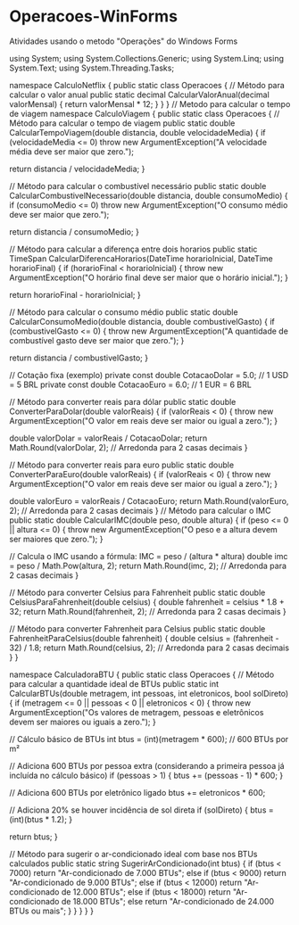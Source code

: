# Operacoes-WinForms
Atividades usando o metodo "Operações" do Windows Forms

using System;
using System.Collections.Generic;
using System.Linq;
using System.Text;
using System.Threading.Tasks;



namespace CalculoNetflix
{
    public static class Operacoes
    {
        // Método para calcular o valor anual
        public static decimal CalcularValorAnual(decimal valorMensal)
        {
            return valorMensal * 12;
        }
    }
}
        // Metodo para calcular o tempo de viagem
namespace CalculoViagem
{
    public static class Operacoes
    {
        // Método para calcular o tempo de viagem
        public static double CalcularTempoViagem(double distancia, double velocidadeMedia)
        {
            if (velocidadeMedia <= 0)
                throw new ArgumentException("A velocidade média deve ser maior que zero.");

  return distancia / velocidadeMedia;
        }

  // Método para calcular o combustível necessário
        public static double CalcularCombustivelNecessario(double distancia, double consumoMedio)
        {
            if (consumoMedio <= 0)
                throw new ArgumentException("O consumo médio deve ser maior que zero.");

  return distancia / consumoMedio;
        }

  // Método para calcular a diferença entre dois horarios
        public static TimeSpan CalcularDiferencaHorarios(DateTime horarioInicial, DateTime horarioFinal)
        {
            if (horarioFinal < horarioInicial)
            {
                throw new ArgumentException("O horário final deve ser maior que o horário inicial.");
            }

  return horarioFinal - horarioInicial;
        }

  // Método para calcular o consumo médio
        public static double CalcularConsumoMedio(double distancia, double combustivelGasto)
        {
            if (combustivelGasto <= 0)
            {
                throw new ArgumentException("A quantidade de combustível gasto deve ser maior que zero.");
            }

  return distancia / combustivelGasto;
        }

  // Cotação fixa (exemplo)
        private const double CotacaoDolar = 5.0; // 1 USD = 5 BRL
        private const double CotacaoEuro = 6.0;  // 1 EUR = 6 BRL

  // Método para converter reais para dólar
        public static double ConverterParaDolar(double valorReais)
        {
            if (valorReais < 0)
            {
                throw new ArgumentException("O valor em reais deve ser maior ou igual a zero.");
            }

  double valorDolar = valorReais / CotacaoDolar;
            return Math.Round(valorDolar, 2); // Arredonda para 2 casas decimais
        }

  // Método para converter reais para euro
        public static double ConverterParaEuro(double valorReais)
        {
            if (valorReais < 0)
            {
                throw new ArgumentException("O valor em reais deve ser maior ou igual a zero.");
            }

  double valorEuro = valorReais / CotacaoEuro;
            return Math.Round(valorEuro, 2); // Arredonda para 2 casas decimais
        }
            // Método para calcular o IMC
        public static double CalcularIMC(double peso, double altura)
        {
            if (peso <= 0 || altura <= 0)
            {
                throw new ArgumentException("O peso e a altura devem ser maiores que zero.");
            }

// Calcula o IMC usando a fórmula: IMC = peso / (altura * altura)
            double imc = peso / Math.Pow(altura, 2);
            return Math.Round(imc, 2); // Arredonda para 2 casas decimais
        }

// Método para converter Celsius para Fahrenheit
        public static double CelsiusParaFahrenheit(double celsius)
        {
            double fahrenheit = celsius * 1.8 + 32;
            return Math.Round(fahrenheit, 2); // Arredonda para 2 casas decimais
        }

// Método para converter Fahrenheit para Celsius
        public static double FahrenheitParaCelsius(double fahrenheit)
        {
            double celsius = (fahrenheit - 32) / 1.8;
            return Math.Round(celsius, 2); // Arredonda para 2 casas decimais
        }
    }

namespace CalculadoraBTU
{
    public static class Operacoes
    {
        // Método para calcular a quantidade ideal de BTUs
        public static int CalcularBTUs(double metragem, int pessoas, int eletronicos, bool solDireto)
        {
            if (metragem <= 0 || pessoas < 0 || eletronicos < 0)
            {
                throw new ArgumentException("Os valores de metragem, pessoas e eletrônicos devem ser maiores ou iguais a zero.");
            }

// Cálculo básico de BTUs
            int btus = (int)(metragem * 600); // 600 BTUs por m²

// Adiciona 600 BTUs por pessoa extra (considerando a primeira pessoa já incluída no cálculo básico)
            if (pessoas > 1)
            {
                btus += (pessoas - 1) * 600;
            }

// Adiciona 600 BTUs por eletrônico ligado
            btus += eletronicos * 600;

// Adiciona 20% se houver incidência de sol direta
            if (solDireto)
            {
                btus = (int)(btus * 1.2);
            }

return btus;
        }

// Método para sugerir o ar-condicionado ideal com base nos BTUs calculados
        public static string SugerirArCondicionado(int btus)
        {
            if (btus < 7000)
                return "Ar-condicionado de 7.000 BTUs";
            else if (btus < 9000)
                return "Ar-condicionado de 9.000 BTUs";
            else if (btus < 12000)
                return "Ar-condicionado de 12.000 BTUs";
            else if (btus < 18000)
                return "Ar-condicionado de 18.000 BTUs";
            else
                return "Ar-condicionado de 24.000 BTUs ou mais";
        }
    }
}
}
}
